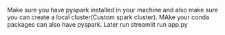 Make sure you have pyspark installed in your machine and also make sure you can create a local cluster(Custom spark cluster). MAke your conda packages can also have pyspark. Later run streamlit run app.py
